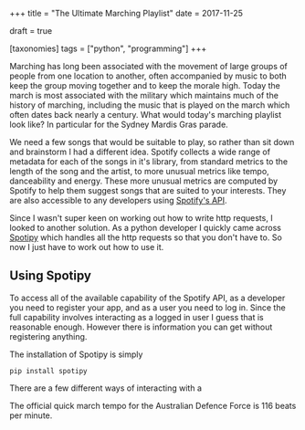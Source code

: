 +++
title = "The Ultimate Marching Playlist"
date = 2017-11-25

draft = true

[taxonomies]
tags = ["python", "programming"]
+++

Marching has long been associated with the movement of
large groups of people from one location to another,
often accompanied by music to both
keep the group moving together and to keep the morale high.
Today the march is most associated with the military
which maintains much of the history of marching,
including the music that is played on the march
which often dates back nearly a century.
What would today's marching playlist look like?
In particular for the Sydney Mardis Gras parade.


We need a few songs that would be suitable to play,
so rather than sit down and brainstorm
I had a different idea.
Spotify collects a wide range of metadata
for each of the songs in it's library,
from standard metrics to the length of the song and the artist,
to more unusual metrics like tempo, danceability and energy.
These more unusual metrics are computed by Spotify to
help them suggest songs that are suited to your interests.
They are also accessible to any developers using [Spotify's API][spotify_api].

Since I wasn't super keen on working out how to write http requests,
I looked to another solution.
As a python developer I quickly came across [Spotipy][spotipy_docs]
which handles all the http requests so that you don't have to.
So now I just have to work out how to use it.

Using Spotipy
-------------

To access all of the available capability of the Spotify API,
as a developer you need to register your app,
and as a user you need to log in.
Since the full capability involves interacting as a logged in user
I guess that is reasonable enough.
However there is information you can get without registering anything.

The installation of Spotipy is simply

    pip install spotipy



There are a few different ways of interacting with a



The official quick march tempo for the Australian Defence Force
is 116 beats per minute.

[spotify_api]: https://developer.spotify.com/web-api/user-guide/
[spotipy_docs]: https://spotipy.readthedocs.io/en/latest/
